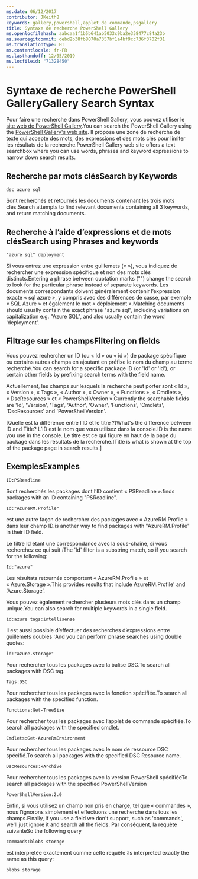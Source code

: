 ```yaml
---
ms.date: 06/12/2017
contributor: JKeithB
keywords: gallery,powershell,applet de commande,psgallery
title: Syntaxe de recherche PowerShell Gallery
ms.openlocfilehash: aabcaa1f1b5b641ab5033c9ba2e358477c84a23b
ms.sourcegitcommit: debd2b38fb8070a7357bf1a4bf9cc736f3702f31
ms.translationtype: HT
ms.contentlocale: fr-FR
ms.lasthandoff: 12/05/2019
ms.locfileid: "71328450"
---
```

# <a name="gallery-search-syntax"></a><span data-ttu-id="1a5f3-103">Syntaxe de recherche PowerShell Gallery</span><span class="sxs-lookup"><span data-stu-id="1a5f3-103">Gallery Search Syntax</span></span>

<span data-ttu-id="1a5f3-104">Pour faire une recherche dans PowerShell Gallery, vous pouvez utiliser le [site web de PowerShell Gallery](https://www.powershellgallery.com/).</span><span class="sxs-lookup"><span data-stu-id="1a5f3-104">You can search the PowerShell Gallery using the [PowerShell Gallery's web site](https://www.powershellgallery.com/).</span></span>
<span data-ttu-id="1a5f3-105">Il propose une zone de recherche de texte qui accepte des mots, des expressions et des mots clés pour limiter les résultats de la recherche.</span><span class="sxs-lookup"><span data-stu-id="1a5f3-105">PowerShell Gallery web site offers a text searchbox where you can use words, phrases and keyword expressions to narrow down search results.</span></span>

## <a name="search-by-keywords"></a><span data-ttu-id="1a5f3-106">Recherche par mots clés</span><span class="sxs-lookup"><span data-stu-id="1a5f3-106">Search by Keywords</span></span>

    dsc azure sql

<span data-ttu-id="1a5f3-107">Sont recherchés et retournés les documents contenant les trois mots clés.</span><span class="sxs-lookup"><span data-stu-id="1a5f3-107">Search attempts to find relevant documents containing all 3 keywords, and return matching documents.</span></span>

## <a name="search-using-phrases-and-keywords"></a><span data-ttu-id="1a5f3-108">Recherche à l’aide d’expressions et de mots clés</span><span class="sxs-lookup"><span data-stu-id="1a5f3-108">Search using Phrases and keywords</span></span>

    "azure sql" deployment

<span data-ttu-id="1a5f3-109">Si vous entrez une expression entre guillemets (« »), vous indiquez de rechercher une expression spécifique et non des mots clés distincts.</span><span class="sxs-lookup"><span data-stu-id="1a5f3-109">Entering a phrase between quotation marks ("") change the search to look for the particular phrase instead of separate keywords.</span></span>
<span data-ttu-id="1a5f3-110">Les documents correspondants doivent généralement contenir l’expression exacte « sql azure », y compris avec des différences de casse, par exemple « SQL Azure » et également le mot « déploiement ».</span><span class="sxs-lookup"><span data-stu-id="1a5f3-110">Matching documents should usually contain the exact phrase "azure sql", including variations on capitalization e.g. "Azure SQL", and also usually contain the word 'deployment'.</span></span>

## <a name="filtering-on-fields"></a><span data-ttu-id="1a5f3-111">Filtrage sur les champs</span><span class="sxs-lookup"><span data-stu-id="1a5f3-111">Filtering on fields</span></span>

<span data-ttu-id="1a5f3-112">Vous pouvez rechercher un ID (ou « Id » ou « id ») de package spécifique ou certains autres champs en ajoutant en préfixe le nom du champ au terme recherché.</span><span class="sxs-lookup"><span data-stu-id="1a5f3-112">You can search for a specific package ID (or 'Id' or 'id'), or certain other fields by prefixing search terms with the field name.</span></span>

<span data-ttu-id="1a5f3-113">Actuellement, les champs sur lesquels la recherche peut porter sont « Id », « Version », « Tags », « Author », « Owner », « Functions », « Cmdlets », « DscResources » et « PowerShellVersion ».</span><span class="sxs-lookup"><span data-stu-id="1a5f3-113">Currently the searchable fields are 'Id', 'Version', 'Tags', 'Author', 'Owner', 'Functions', 'Cmdlets', 'DscResources' and 'PowerShellVersion'.</span></span>

<span data-ttu-id="1a5f3-114">[Quelle est la différence entre l’ID et le titre ?</span><span class="sxs-lookup"><span data-stu-id="1a5f3-114">[What's the difference between ID and Title?</span></span> <span data-ttu-id="1a5f3-115">L’ID est le nom que vous utilisez dans la console.</span><span class="sxs-lookup"><span data-stu-id="1a5f3-115">ID is the name you use in the console.</span></span> <span data-ttu-id="1a5f3-116">Le titre est ce qui figure en haut de la page du package dans les résultats de la recherche.]</span><span class="sxs-lookup"><span data-stu-id="1a5f3-116">Title is what is shown at the top of the package page in search results.]</span></span>

## <a name="examples"></a><span data-ttu-id="1a5f3-117">Exemples</span><span class="sxs-lookup"><span data-stu-id="1a5f3-117">Examples</span></span>

    ID:PSReadline
    
<span data-ttu-id="1a5f3-118">Sont recherchés les packages dont l’ID contient « PSReadline ».</span><span class="sxs-lookup"><span data-stu-id="1a5f3-118">finds packages with an ID containing "PSReadline".</span></span>

    Id:"AzureRM.Profile"

<span data-ttu-id="1a5f3-119">est une autre façon de rechercher des packages avec « AzureRM.Profile » dans leur champ ID.</span><span class="sxs-lookup"><span data-stu-id="1a5f3-119">is another way to find packages with "AzureRM.Profile" in their ID field.</span></span>

<span data-ttu-id="1a5f3-120">Le filtre Id étant une correspondance avec la sous-chaîne, si vous recherchez ce qui suit :</span><span class="sxs-lookup"><span data-stu-id="1a5f3-120">The 'Id' filter is a substring match, so if you search for the following:</span></span>

    Id:"azure"

<span data-ttu-id="1a5f3-121">Les résultats retournés comportent « AzureRM.Profile » et « Azure.Storage ».</span><span class="sxs-lookup"><span data-stu-id="1a5f3-121">This provides results that include AzureRM.Profile' and 'Azure.Storage'.</span></span>

<span data-ttu-id="1a5f3-122">Vous pouvez également rechercher plusieurs mots clés dans un champ unique.</span><span class="sxs-lookup"><span data-stu-id="1a5f3-122">You can also search for multiple keywords in a single field.</span></span> 

    id:azure tags:intellisense

<span data-ttu-id="1a5f3-123">Il est aussi possible d’effectuer des recherches d’expressions entre guillemets doubles :</span><span class="sxs-lookup"><span data-stu-id="1a5f3-123">And you can perform phrase searches using double quotes:</span></span>

    id:"azure.storage"

<span data-ttu-id="1a5f3-124">Pour rechercher tous les packages avec la balise DSC.</span><span class="sxs-lookup"><span data-stu-id="1a5f3-124">To search all packages with DSC tag.</span></span>

    Tags:DSC

<span data-ttu-id="1a5f3-125">Pour rechercher tous les packages avec la fonction spécifiée.</span><span class="sxs-lookup"><span data-stu-id="1a5f3-125">To search all packages with the specified function.</span></span>

    Functions:Get-TreeSize

<span data-ttu-id="1a5f3-126">Pour rechercher tous les packages avec l’applet de commande spécifiée.</span><span class="sxs-lookup"><span data-stu-id="1a5f3-126">To search all packages with the specified cmdlet.</span></span>

    Cmdlets:Get-AzureRmEnvironment

<span data-ttu-id="1a5f3-127">Pour rechercher tous les packages avec le nom de ressource DSC spécifié.</span><span class="sxs-lookup"><span data-stu-id="1a5f3-127">To search all packages with the specified DSC Resource name.</span></span>

    DscResources:xArchive

<span data-ttu-id="1a5f3-128">Pour rechercher tous les packages avec la version PowerShell spécifiée</span><span class="sxs-lookup"><span data-stu-id="1a5f3-128">To search all packages with the specified PowerShellVersion</span></span>

    PowerShellVersion:2.0

<span data-ttu-id="1a5f3-129">Enfin, si vous utilisez un champ non pris en charge, tel que « commandes », nous l’ignorons simplement et effectuons une recherche dans tous les champs.</span><span class="sxs-lookup"><span data-stu-id="1a5f3-129">Finally, if you use a field we don't support, such as 'commands', we'll just ignore it and search all the fields.</span></span> <span data-ttu-id="1a5f3-130">Par conséquent, la requête suivante</span><span class="sxs-lookup"><span data-stu-id="1a5f3-130">So the following query</span></span>

    commands:blobs storage

<span data-ttu-id="1a5f3-131">est interprétée exactement comme cette requête :</span><span class="sxs-lookup"><span data-stu-id="1a5f3-131">Is interpreted exactly the same as this query:</span></span>

    blobs storage
